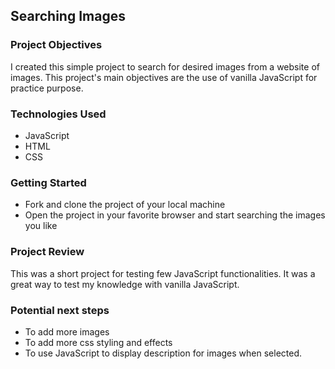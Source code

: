 ## Searching Images

### Project Objectives

I created this simple project to search for desired images from a website of images. This project's main objectives are the use of vanilla JavaScript for practice purpose.

### Technologies Used

* JavaScript
* HTML
* CSS

### Getting Started

* Fork and clone the project of your local machine
* Open the project in your favorite browser and start searching the images you like


### Project Review

This was a short project for testing few JavaScript functionalities. It was a great way to test my knowledge with vanilla JavaScript.

### Potential next steps

* To add more images
* To add more css styling and effects
* To use JavaScript to display description for images when selected.
 
